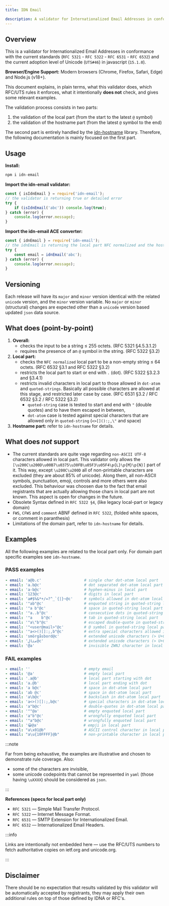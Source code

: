 ```yaml
---
title: IDN Email

description: A validator for Internationalized Email Addresses in conformance with the current standards.
---
```


## Overview

This is a validator for Internationalized Email Addresses in conformance with the current standards (`RFC 5321` - `RFC 5322` - `RFC 6531` - `RFC 6532`) and the current adoption level of Unicode (`UTS#46`) in javascript (`15.1.0`).

**Browser/Engine Support:** Modern browsers (Chrome, Firefox, Safari, Edge) and Node.js (v18+).

This document explains, in plain terms, what this validator does, which RFC/UTS rules it enforces, what it intentionally **does not** check, and gives some relevant examples.

The validation process consists in two parts:

1. the validation of the local part (from the start to the latest `@` symbol)
2. the validation of the hostname part (from the latest `@` symbol to the end)

The second part is entirely handled by the [idn-hostname](https://github.com/SorinGFS/idn-hostname) library. Therefore, the following documentation is mainly focused on the first part.

## Usage

**Install:**

```js title="js"
npm i idn-email
```

**Import the idn-email validator:**

```js title="js"
const { isIdnEmail } = require('idn-email');
// the validator is returning true or detailed error
try {
    if (isIdnEmail('abc')) console.log(true);
} catch (error) {
    console.log(error.message);
}
```

**Import the idn-email ACE converter:**

```js title="js"
const { idnEmail } = require('idn-email');
// the idnEmail is returning the local part NFC normalized and the hostname part as ACE, or detailed error (it also validates the input)
try {
    const email = idnEmail('abc');
} catch (error) {
    console.log(error.message);
}
```

## Versioning

Each release will have its `major` and `minor` version identical with the related `unicode` version, and the `minor` version variable. No `major` or `minor` (structural) changes are expected other than a `unicode` version based updated `json` data source.

## What does (point-by-point)

1. **Overall:**
    - checks the input to be a string ≤ 255 octets. (RFC 5321 §4.5.3.1.2)
    - requires the presence of an `@` symbol in the string. (RFC 5322 §3.2)
2. **Local part:**
    - checks the `NFC normalized` local part to be a non-empty string ≤ 64 octets. (RFC 6532 §3.1 and RFC 5322 §3.2)
    - restricts the local part to start or end with `.` (dot). (RFC 5322 §3.2.3 and §3.4.1)
    - restricts invalid characters in local part to those allowed in `dot-atom` and `quoted-strings`. Basically all possible characters are allowed at this stage, and restricted later case by case. (RFC 6531 §3.2 / RFC 6532 §3.2 / RFC 5322 §3.2)
        - `quoted-string` case is tested to start and end with `"` (double quotes) and to have them escaped in between,
        - `dot-atom` case is tested against special characters that are allowed only in `quoted-string` (`<>[]():;,\"` and space)
3. **Hostname part:** refer to `idn-hostname` for details.

## What does _not_ support

-   The current standards are quite vage regarding `non-ASCII UTF-8` characters allowed in local part. This validator only allows the `[\u200C\u200D\u00B7\u0375\u30FB\u05F3\u05F4\p{L}\p{M}\p{N}]` part of it. This way, except `\u200C\u200D` all of non-printable characters are excluded (they are about 85% of unicode). Along them, all non-ASCII symbols, punctuation, emoji, controls and more others were also excluded. This behaviour was choosen due to the fact that email registrants that are actually allowing those chars in local part are not known. This aspect is open for changes in the future.
-   Obsolete Syntax defined in `RFC 5322 §4`, (like legacy local-part or legacy domain)
-   `FWS`, `CFWS` and `comment` ABNF defined in `RFC 5322`, (folded white spaces, or comment in paranthesis)
-   Limitations of the domain part, refer to `idn-hostname` for details.

## Examples

All the following examples are related to the local part only. For domain part specific examples see `idn-hostname`.

### PASS examples

```yaml title="yaml"
- email: 'a@b.c'                   # single char dot-atom local part
- email: 'a.b@c'                   # dot separated dot-atom local part
- email: 'a-b@c'                   # hyphen-minus in local part
- email: '123@c'                   # digits in local part
- email: 'a#$%&*+/=?^_`{|}~@c'     # symbols allowed in dot-atom local part
- email: '"ab"@c'                  # enquoted string in quoted-string local part
- email: '"a b"@c'                 # space in quoted-string local part
- email: '"a..b"@c'                # consecutive dots in quoted-string local part
- email: '"a    b"@c'              # tab in quoted-string local part
- email: '"a\"b"@c'                # escaped double-quote in quoted-string local part
- email: '"<user@mail>"@c'         # @ symbol in quoted-string local part
- email: '"a<>()[]:;,b"@c'         # extra special characters allowed in quoted-string local part
- email: 'smörgåsbord@c'           # extended unicode characters (> U+00FF) in local part
- email: 'مثال@c'                  # extended unicode characters (> U+00FF) in local part
- email: '́@a'                      # invisible ZWNJ character in local part
```

### FAIL examples

```yaml title="yaml"
- email: ''                        # empty email
- email: '@a'                      # empty local part
- email: '.a@b'                    # local part starting with dot
- email: 'a.@b'                    # local part ending with dot
- email: 'a b@c'                   # space in dot-atom local part
- email: 'ab @c'                   # space in dot-atom local part
- email: 'a\b@c'                   # backslash in dot-atom local part
- email: 'a<>()[]:;,b@c'           # special characters in dot-atom local part
- email: 'a"b@c'                   # double-quotes in dot-atom local part
- email: '""@a'                    # empty enquoted local part
- email: 'a"b"@c'                  # wrongfully enquoted local part
- email: '"a"b@c'                  # wrongfully enquoted local part
- email: '😀@a'                    # empji in local part
- email: "a\x01@b"                 # ASCII control character in local part
- email: "a\u{10FFFF}@b"           # non-printable character in local part
```

:::note

Far from being exhaustive, the examples are illustrative and chosen to demonstrate rule coverage. Also:

-   some of the characters are invisible,
-   some unicode codepoints that cannot be represented in `yaml` (those having `\uXXXX`) should be considered as `json`.

:::

**References (specs for local part only)**

-   `RFC 5321` — Simple Mail Transfer Protocol.
-   `RFC 5322` — Internet Message Format.
-   `RFC 6531` — SMTP Extension for Internationalized Email.
-   `RFC 6532` — Internationalized Email Headers.

:::info

Links are intentionally not embedded here — use the RFC/UTS numbers to fetch authoritative copies on ietf.org and unicode.org.

:::

## Disclaimer

There should be no expectation that results validated by this validator will be automatically accepted by registrants, they may apply their own additional rules on top of those defined by IDNA or RFC's.
